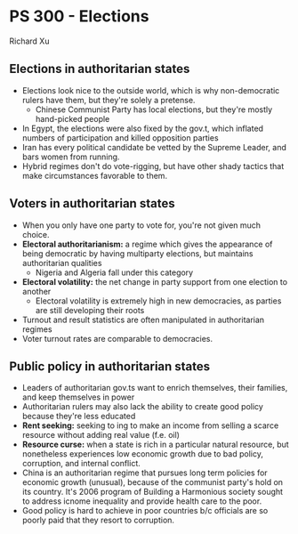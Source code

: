 # PS 300 - Elections
Richard Xu

## Elections in authoritarian states
* Elections look nice to the outside world, which is why non-democratic rulers have them, but they're solely a pretense. 
	* Chinese Communist Party has local elections, but they're mostly hand-picked people 
* In Egypt, the elections were also fixed by the gov.t, which inflated numbers of participation and killed opposition parties 
* Iran has every political candidate be vetted by the Supreme Leader, and bars women from running. 
* Hybrid regimes don't do vote-rigging, but have other shady tactics that make circumstances favorable to them. 

## Voters in authoritarian states
* When you only have one party to vote for, you're not given much choice. 
* **Electoral authoritarianism:** a regime which gives the appearance of being democratic by having multiparty elections, but maintains authoritarian qualities
	* Nigeria and Algeria fall under this category
* **Electoral volatility:** the net change in party support from one election to another 
	* Electoral volatility is extremely high in new democracies, as parties are still developing their roots
* Turnout and result statistics are often manipulated in authoritarian regimes
* Voter turnout rates are comparable to democracies. 

## Public policy in authoritarian states
* Leaders of authoritarian gov.ts want to enrich themselves, their families, and keep themselves in power
* Authoritarian rulers may also lack the ability to create good policy because they're less educated 
* **Rent seeking:** seeking to ing to make an income from selling a scarce resource without adding real value (f.e. oil)
* **Resource curse:** when a state is rich in a particular natural resource, but nonetheless experiences low economic growth due to bad policy, corruption, and internal conflict. 
* China is an authoritarian regime that pursues long term policies for economic growth (unusual), because of the communist party's hold on its country. It's 2006 program of Building a Harmonious society sought to address icnome inequality and provide health care to the poor. 
* Good policy is hard to achieve in poor countries b/c officials are so poorly paid that they resort to corruption. 
